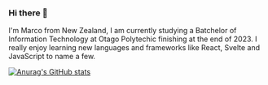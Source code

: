 ### Hi there 👋

I'm Marco from New Zealand, I am currently studying a Batchelor of Information Technology at Otago Polytechic finishing at the end of 2023. I really enjoy learning new languages and frameworks like React, Svelte and JavaScript to name a few. 

[![Anurag's GitHub stats](https://github-readme-stats.vercel.app/api?username=marcokoen)](https://github.com/anuraghazra/github-readme-stats)

